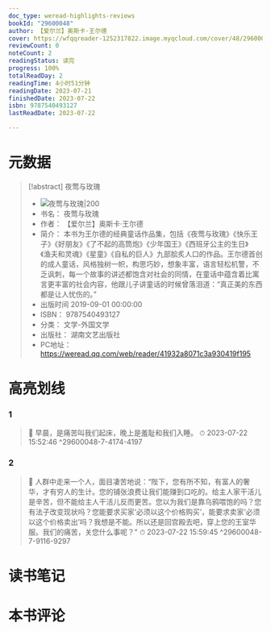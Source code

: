 ```yaml
---
doc_type: weread-highlights-reviews
bookId: "29600048"
author: 【爱尔兰】奥斯卡·王尔德
cover: https://wfqqreader-1252317822.image.myqcloud.com/cover/48/29600048/t7_29600048.jpg
reviewCount: 0
noteCount: 2
readingStatus: 读完
progress: 100%
totalReadDay: 2
readingTime: 4小时51分钟
readingDate: 2023-07-21
finishedDate: 2023-07-22
isbn: 9787540493127
lastReadDate: 2023-07-22

---
```

# 元数据
> [!abstract] 夜莺与玫瑰
> - ![ 夜莺与玫瑰|200](https://wfqqreader-1252317822.image.myqcloud.com/cover/48/29600048/t7_29600048.jpg)
> - 书名： 夜莺与玫瑰
> - 作者： 【爱尔兰】奥斯卡·王尔德
> - 简介： 本书为王尔德的经典童话作品集，包括《夜莺与玫瑰》《快乐王子》《好朋友》《了不起的高筒炮》《少年国王》《西班牙公主的生日》《渔夫和灵魂》《星童》《自私的巨人》九部脍炙人口的作品。王尔德首创的成人童话，风格独树一帜，构思巧妙，想象丰富，语言轻松机警，不乏讽刺，每一个故事的讲述都饱含对社会的同情，在童话中蕴含着比寓言更丰富的社会内容，他跟儿子讲童话的时候曾落泪道：“真正美的东西都是让人忧伤的。”
> - 出版时间 2019-09-01 00:00:00
> - ISBN： 9787540493127
> - 分类： 文学-外国文学
> - 出版社： 湖南文艺出版社
> - PC地址：https://weread.qq.com/web/reader/41932a8071c3a930419f195

# 高亮划线

### 1

> 📌 早晨，是痛苦叫我们起床，晚上是羞耻和我们入睡。 
> ⏱ 2023-07-22 15:52:46 ^29600048-7-4174-4197

### 2

> 📌 人群中走来一个人，面目凄苦地说：“陛下，您有所不知，有富人的奢华，才有穷人的生计。您的铺张浪费让我们能赚到口吃的。给主人家干活儿是辛苦，但不能给主人干活儿反而更苦。您以为我们是靠乌鸦喂饱的吗？您有法子改变现状吗？您能要求买家‘必须以这个价格购买’，能要求卖家‘必须以这个价格卖出’吗？我想是不能。所以还是回宫殿去吧，穿上您的王室华服。我们的痛苦，关您什么事呢？” 
> ⏱ 2023-07-22 15:59:45 ^29600048-7-9116-9297

# 读书笔记

# 本书评论
